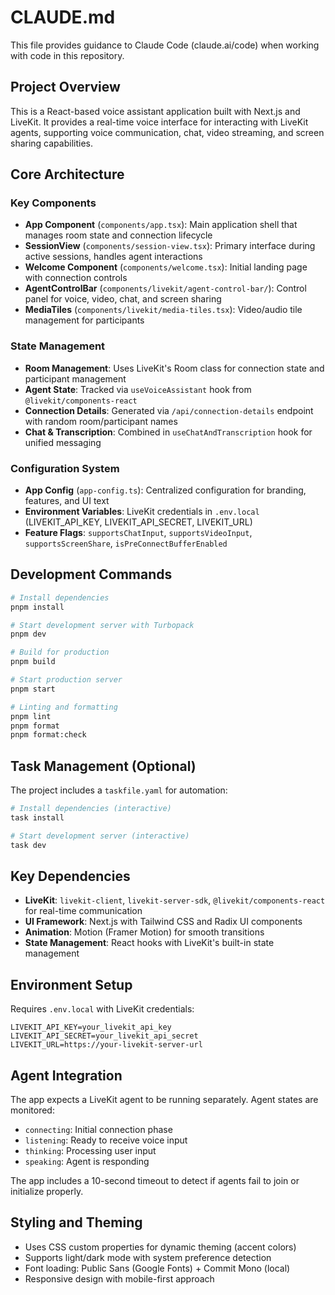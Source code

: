 # CLAUDE.md

This file provides guidance to Claude Code (claude.ai/code) when working with code in this repository.

## Project Overview

This is a React-based voice assistant application built with Next.js and LiveKit. It provides a real-time voice interface for interacting with LiveKit agents, supporting voice communication, chat, video streaming, and screen sharing capabilities.

## Core Architecture

### Key Components

- **App Component** (`components/app.tsx`): Main application shell that manages room state and connection lifecycle
- **SessionView** (`components/session-view.tsx`): Primary interface during active sessions, handles agent interactions
- **Welcome Component** (`components/welcome.tsx`): Initial landing page with connection controls
- **AgentControlBar** (`components/livekit/agent-control-bar/`): Control panel for voice, video, chat, and screen sharing
- **MediaTiles** (`components/livekit/media-tiles.tsx`): Video/audio tile management for participants

### State Management

- **Room Management**: Uses LiveKit's Room class for connection state and participant management
- **Agent State**: Tracked via `useVoiceAssistant` hook from `@livekit/components-react`
- **Connection Details**: Generated via `/api/connection-details` endpoint with random room/participant names
- **Chat & Transcription**: Combined in `useChatAndTranscription` hook for unified messaging

### Configuration System

- **App Config** (`app-config.ts`): Centralized configuration for branding, features, and UI text
- **Environment Variables**: LiveKit credentials in `.env.local` (LIVEKIT_API_KEY, LIVEKIT_API_SECRET, LIVEKIT_URL)
- **Feature Flags**: `supportsChatInput`, `supportsVideoInput`, `supportsScreenShare`, `isPreConnectBufferEnabled`

## Development Commands

```bash
# Install dependencies
pnpm install

# Start development server with Turbopack
pnpm dev

# Build for production
pnpm build

# Start production server
pnpm start

# Linting and formatting
pnpm lint
pnpm format
pnpm format:check
```

## Task Management (Optional)

The project includes a `taskfile.yaml` for automation:

```bash
# Install dependencies (interactive)
task install

# Start development server (interactive)
task dev
```

## Key Dependencies

- **LiveKit**: `livekit-client`, `livekit-server-sdk`, `@livekit/components-react` for real-time communication
- **UI Framework**: Next.js with Tailwind CSS and Radix UI components
- **Animation**: Motion (Framer Motion) for smooth transitions
- **State Management**: React hooks with LiveKit's built-in state management

## Environment Setup

Requires `.env.local` with LiveKit credentials:

```env
LIVEKIT_API_KEY=your_livekit_api_key
LIVEKIT_API_SECRET=your_livekit_api_secret
LIVEKIT_URL=https://your-livekit-server-url
```

## Agent Integration

The app expects a LiveKit agent to be running separately. Agent states are monitored:

- `connecting`: Initial connection phase
- `listening`: Ready to receive voice input
- `thinking`: Processing user input
- `speaking`: Agent is responding

The app includes a 10-second timeout to detect if agents fail to join or initialize properly.

## Styling and Theming

- Uses CSS custom properties for dynamic theming (accent colors)
- Supports light/dark mode with system preference detection
- Font loading: Public Sans (Google Fonts) + Commit Mono (local)
- Responsive design with mobile-first approach
